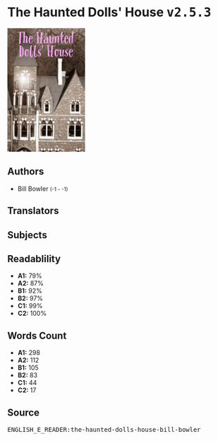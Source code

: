 # The Haunted Dolls' House <kbd>v2.5.3</kbd>

![](./cover.medium.jpg "")

## Authors


 - Bill Bowler <small>(-1 - -1)</small>

## Translators



## Subjects



## Readablility


 - **A1:** 79%
 - **A2:** 87%
 - **B1:** 92%
 - **B2:** 97%
 - **C1:** 99%
 - **C2:** 100%

## Words Count


 - **A1:** 298
 - **A2:** 112
 - **B1:** 105
 - **B2:** 83
 - **C1:** 44
 - **C2:** 17

## Source


<kbd>ENGLISH_E_READER:the-haunted-dolls-house-bill-bowler</kbd>
